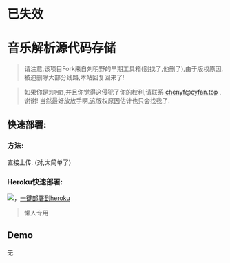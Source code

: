 # 已失效


# 音乐解析源代码存储

> 请注意,该项目Fork来自刘明野的早期工具箱(别找了,他删了),由于版权原因,被迫删除大部分线路,本站回复回来了!

> 如果你是`刘明野`,并且你觉得这侵犯了你的权利,请联系 <chenyf@cyfan.top> ,谢谢!
> 当然最好放放手啊,这版权原因估计也只会找我了.

## 快速部署:
### 方法:
直接上传.
(对,太简单了)
### Heroku快速部署:

[![](https://www.herokucdn.com/deploy/button.png)](https://heroku.com/deploy?template=https://github.com/ChenYFan/music/tree/re)，[一键部署到heroku](https://heroku.com/deploy?template=https://github.com/ChenYFan/music/tree/re)

> 懒人专用 

## Demo
无

